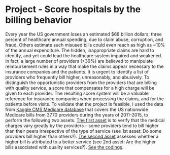 # Project - Score hospitals by the billing behavior
Every year the US government loses an estimated $68 billion dollars, three percent of healthcare annual spending, due to claim abuse, corruption, and fraud. Others estimate such misused bills could even reach as high as ~10% of the annual expenditure. The hidden, inappropriate claims are hard to identify, and yet could lead the healthcare system impaired and weakened. In fact, a large number of providers (>39%) are believed to manipulate reimbursement rules in a way that make the claims appear necessary to the insurance companies and the patients. It is urgent to identify a list of providers who frequently bill higher, unreasonably, and abusively. To distinguish the opportunistic providers from the providers that are billing with quality service, a score that compensates for a high charge will be given to each provider. The resulting score system will be a valuable reference for insurance companies when processing the claims, and for the patients before visits.
To validate that the project is feasible, I used the data from [Kaggle CMS Medicare database](https://www.kaggle.com/cms/cms-medicare) that covers the US nationwide Medicare bills from 3770 providers during the years of 2011-2015, to perform the following two assets. [The first asset](https://github.com/HannahhoHe/Medicare---Insight-into-the-Bills/blob/master/README.md) is to verify that the medical charges vary greatly by the providers – some providers tend to bill higher than their peers irrespective of the type of service (see 1st asset: Do some providers bill higher than others?). [The second asset](https://github.com/HannahhoHe/Medicare---Insight-into-the-Bills/blob/master/README2.md) assesses whether a higher bill is attributed to a better service (see 2nd asset: Are the higher bills associated with quality services?). [See the codings](https://github.com/HannahhoHe/Medicare---Insight-into-the-Bills/blob/master/CROLChallenges_Section1.ipynb).
